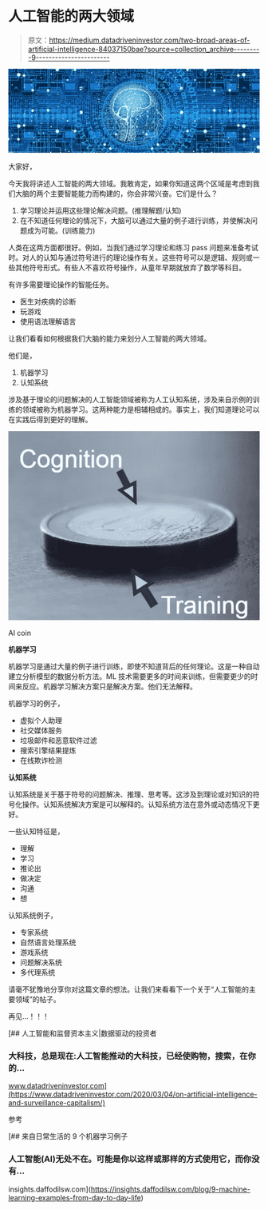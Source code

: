 # 人工智能的两大领域

> 原文：<https://medium.datadriveninvestor.com/two-broad-areas-of-artificial-intelligence-84037150bae?source=collection_archive---------9----------------------->

![](img/b9a38ae25d73cb1f6bf1c74138c614a1.png)

大家好，

今天我将讲述人工智能的两大领域。我敢肯定，如果你知道这两个区域是考虑到我们大脑的两个主要智能能力而构建的，你会非常兴奋。它们是什么？

1.  学习理论并运用这些理论解决问题。(推理解题/认知)
2.  在不知道任何理论的情况下，大脑可以通过大量的例子进行训练，并使解决问题成为可能。(训练能力)

人类在这两方面都很好。例如，当我们通过学习理论和练习 pass 问题来准备考试时。对人的认知与通过符号进行的理论操作有关。这些符号可以是逻辑、规则或一些其他符号形式。有些人不喜欢符号操作，从童年早期就放弃了数学等科目。

有许多需要理论操作的智能任务。

*   医生对疾病的诊断
*   玩游戏
*   使用语法理解语言

让我们看看如何根据我们大脑的能力来划分人工智能的两大领域。

他们是，

1.  机器学习
2.  认知系统

涉及基于理论的问题解决的人工智能领域被称为人工认知系统，涉及来自示例的训练的领域被称为机器学习。这两种能力是相辅相成的。事实上，我们知道理论可以在实践后得到更好的理解。

![](img/aa059d1c7f0b411cf71aee25afe18fb6.png)

AI coin

**机器学习**

机器学习是通过大量的例子进行训练，即使不知道背后的任何理论。这是一种自动建立分析模型的数据分析方法。ML 技术需要更多的时间来训练，但需要更少的时间来反应。机器学习解决方案只是解决方案。他们无法解释。

机器学习的例子，

*   虚拟个人助理
*   社交媒体服务
*   垃圾邮件和恶意软件过滤
*   搜索引擎结果提炼
*   在线欺诈检测

**认知系统**

认知系统是关于基于符号的问题解决、推理、思考等。这涉及到理论或对知识的符号化操作。认知系统解决方案是可以解释的。认知系统方法在意外或动态情况下更好。

一些认知特征是，

*   理解
*   学习
*   推论出
*   做决定
*   沟通
*   想

认知系统例子，

*   专家系统
*   自然语言处理系统
*   游戏系统
*   问题解决系统
*   多代理系统

请毫不犹豫地分享你对这篇文章的想法。让我们来看看下一个关于“人工智能的主要领域”的帖子。

再见…！！！

[](https://www.datadriveninvestor.com/2020/03/04/on-artificial-intelligence-and-surveillance-capitalism/) [## 人工智能和监督资本主义|数据驱动的投资者

### 大科技，总是现在:人工智能推动的大科技，已经使购物，搜索，在你的…

www.datadriveninvestor.com](https://www.datadriveninvestor.com/2020/03/04/on-artificial-intelligence-and-surveillance-capitalism/) 

参考

[](https://insights.daffodilsw.com/blog/9-machine-learning-examples-from-day-to-day-life) [## 来自日常生活的 9 个机器学习例子

### 人工智能(AI)无处不在。可能是你以这样或那样的方式使用它，而你没有…

insights.daffodilsw.com](https://insights.daffodilsw.com/blog/9-machine-learning-examples-from-day-to-day-life)